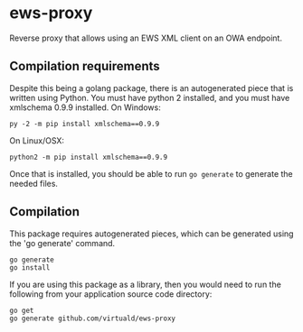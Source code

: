 ews-proxy
=========

Reverse proxy that allows using an EWS XML client on an OWA endpoint.

Compilation requirements
------------------------

Despite this being a golang package, there is an autogenerated piece that is
written using Python. You must have python 2 installed, and you must have
xmlschema 0.9.9 installed. On Windows:

    py -2 -m pip install xmlschema==0.9.9

On Linux/OSX:

    python2 -m pip install xmlschema==0.9.9

Once that is installed, you should be able to run `go generate` to generate the
needed files.

Compilation
-----------

This package requires autogenerated pieces, which can be generated using the
'go generate' command.

    go generate
    go install

If you are using this package as a library, then you would need to run the
following from your application source code directory:

    go get
    go generate github.com/virtuald/ews-proxy



